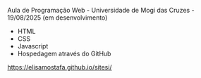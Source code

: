 Aula de Programação Web - Universidade de Mogi das Cruzes - 19/08/2025 (em desenvolvimento)

- HTML
- CSS
- Javascript
- Hospedagem através do GitHub

https://elisamostafa.github.io/sitesi/
